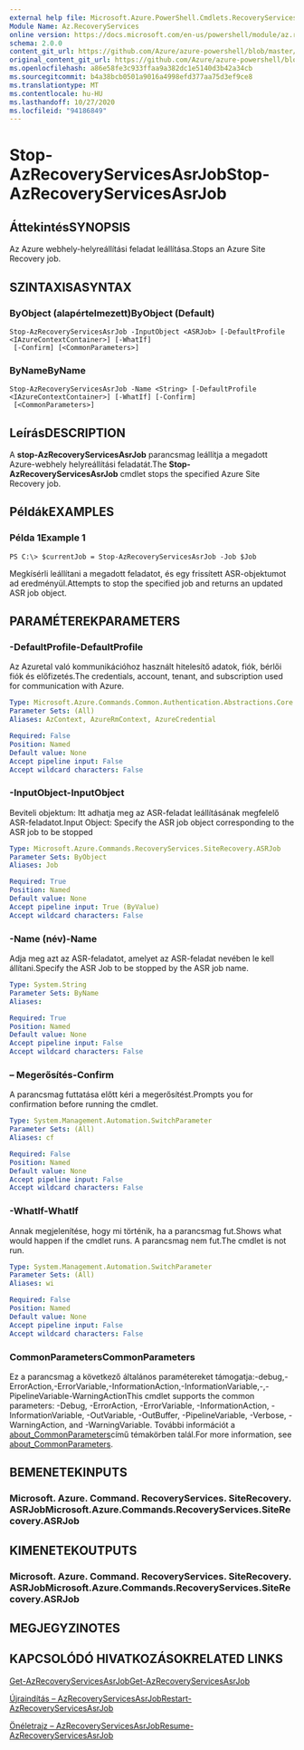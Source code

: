 ```yaml
---
external help file: Microsoft.Azure.PowerShell.Cmdlets.RecoveryServices.SiteRecovery.dll-Help.xml
Module Name: Az.RecoveryServices
online version: https://docs.microsoft.com/en-us/powershell/module/az.recoveryservices/stop-azrecoveryservicesasrjob
schema: 2.0.0
content_git_url: https://github.com/Azure/azure-powershell/blob/master/src/RecoveryServices/RecoveryServices/help/Stop-AzRecoveryServicesAsrJob.md
original_content_git_url: https://github.com/Azure/azure-powershell/blob/master/src/RecoveryServices/RecoveryServices/help/Stop-AzRecoveryServicesAsrJob.md
ms.openlocfilehash: a86e58fe3c933ffaa9a382dc1e5140d3b42a34cb
ms.sourcegitcommit: b4a38bcb0501a9016a4998efd377aa75d3ef9ce8
ms.translationtype: MT
ms.contentlocale: hu-HU
ms.lasthandoff: 10/27/2020
ms.locfileid: "94186849"
---
```

# <span data-ttu-id="51ffd-101">Stop-AzRecoveryServicesAsrJob</span><span class="sxs-lookup"><span data-stu-id="51ffd-101">Stop-AzRecoveryServicesAsrJob</span></span>

## <span data-ttu-id="51ffd-102">Áttekintés</span><span class="sxs-lookup"><span data-stu-id="51ffd-102">SYNOPSIS</span></span>
<span data-ttu-id="51ffd-103">Az Azure webhely-helyreállítási feladat leállítása.</span><span class="sxs-lookup"><span data-stu-id="51ffd-103">Stops an Azure Site Recovery job.</span></span>

## <span data-ttu-id="51ffd-104">SZINTAXISA</span><span class="sxs-lookup"><span data-stu-id="51ffd-104">SYNTAX</span></span>

### <span data-ttu-id="51ffd-105">ByObject (alapértelmezett)</span><span class="sxs-lookup"><span data-stu-id="51ffd-105">ByObject (Default)</span></span>
```
Stop-AzRecoveryServicesAsrJob -InputObject <ASRJob> [-DefaultProfile <IAzureContextContainer>] [-WhatIf]
 [-Confirm] [<CommonParameters>]
```

### <span data-ttu-id="51ffd-106">ByName</span><span class="sxs-lookup"><span data-stu-id="51ffd-106">ByName</span></span>
```
Stop-AzRecoveryServicesAsrJob -Name <String> [-DefaultProfile <IAzureContextContainer>] [-WhatIf] [-Confirm]
 [<CommonParameters>]
```

## <span data-ttu-id="51ffd-107">Leírás</span><span class="sxs-lookup"><span data-stu-id="51ffd-107">DESCRIPTION</span></span>
<span data-ttu-id="51ffd-108">A **stop-AzRecoveryServicesAsrJob** parancsmag leállítja a megadott Azure-webhely helyreállítási feladatát.</span><span class="sxs-lookup"><span data-stu-id="51ffd-108">The **Stop-AzRecoveryServicesAsrJob** cmdlet stops the specified Azure Site Recovery job.</span></span>

## <span data-ttu-id="51ffd-109">Példák</span><span class="sxs-lookup"><span data-stu-id="51ffd-109">EXAMPLES</span></span>

### <span data-ttu-id="51ffd-110">Példa 1</span><span class="sxs-lookup"><span data-stu-id="51ffd-110">Example 1</span></span>
```
PS C:\> $currentJob = Stop-AzRecoveryServicesAsrJob -Job $Job
```

<span data-ttu-id="51ffd-111">Megkísérli leállítani a megadott feladatot, és egy frissített ASR-objektumot ad eredményül.</span><span class="sxs-lookup"><span data-stu-id="51ffd-111">Attempts to stop the specified job and returns an updated ASR job object.</span></span>

## <span data-ttu-id="51ffd-112">PARAMÉTEREK</span><span class="sxs-lookup"><span data-stu-id="51ffd-112">PARAMETERS</span></span>

### <span data-ttu-id="51ffd-113">-DefaultProfile</span><span class="sxs-lookup"><span data-stu-id="51ffd-113">-DefaultProfile</span></span>
<span data-ttu-id="51ffd-114">Az Azuretal való kommunikációhoz használt hitelesítő adatok, fiók, bérlői fiók és előfizetés.</span><span class="sxs-lookup"><span data-stu-id="51ffd-114">The credentials, account, tenant, and subscription used for communication with Azure.</span></span>


```yaml
Type: Microsoft.Azure.Commands.Common.Authentication.Abstractions.Core.IAzureContextContainer
Parameter Sets: (All)
Aliases: AzContext, AzureRmContext, AzureCredential

Required: False
Position: Named
Default value: None
Accept pipeline input: False
Accept wildcard characters: False
```

### <span data-ttu-id="51ffd-115">-InputObject</span><span class="sxs-lookup"><span data-stu-id="51ffd-115">-InputObject</span></span>
<span data-ttu-id="51ffd-116">Beviteli objektum: Itt adhatja meg az ASR-feladat leállításának megfelelő ASR-feladatot.</span><span class="sxs-lookup"><span data-stu-id="51ffd-116">Input Object: Specify the ASR job object corresponding to the ASR job to be stopped</span></span>

```yaml
Type: Microsoft.Azure.Commands.RecoveryServices.SiteRecovery.ASRJob
Parameter Sets: ByObject
Aliases: Job

Required: True
Position: Named
Default value: None
Accept pipeline input: True (ByValue)
Accept wildcard characters: False
```

### <span data-ttu-id="51ffd-117">-Name (név)</span><span class="sxs-lookup"><span data-stu-id="51ffd-117">-Name</span></span>
<span data-ttu-id="51ffd-118">Adja meg azt az ASR-feladatot, amelyet az ASR-feladat nevében le kell állítani.</span><span class="sxs-lookup"><span data-stu-id="51ffd-118">Specify the ASR Job to be stopped by the ASR job name.</span></span>

```yaml
Type: System.String
Parameter Sets: ByName
Aliases:

Required: True
Position: Named
Default value: None
Accept pipeline input: False
Accept wildcard characters: False
```

### <span data-ttu-id="51ffd-119">– Megerősítés</span><span class="sxs-lookup"><span data-stu-id="51ffd-119">-Confirm</span></span>
<span data-ttu-id="51ffd-120">A parancsmag futtatása előtt kéri a megerősítést.</span><span class="sxs-lookup"><span data-stu-id="51ffd-120">Prompts you for confirmation before running the cmdlet.</span></span>

```yaml
Type: System.Management.Automation.SwitchParameter
Parameter Sets: (All)
Aliases: cf

Required: False
Position: Named
Default value: None
Accept pipeline input: False
Accept wildcard characters: False
```

### <span data-ttu-id="51ffd-121">-WhatIf</span><span class="sxs-lookup"><span data-stu-id="51ffd-121">-WhatIf</span></span>
<span data-ttu-id="51ffd-122">Annak megjelenítése, hogy mi történik, ha a parancsmag fut.</span><span class="sxs-lookup"><span data-stu-id="51ffd-122">Shows what would happen if the cmdlet runs.</span></span> <span data-ttu-id="51ffd-123">A parancsmag nem fut.</span><span class="sxs-lookup"><span data-stu-id="51ffd-123">The cmdlet is not run.</span></span>

```yaml
Type: System.Management.Automation.SwitchParameter
Parameter Sets: (All)
Aliases: wi

Required: False
Position: Named
Default value: None
Accept pipeline input: False
Accept wildcard characters: False
```

### <span data-ttu-id="51ffd-124">CommonParameters</span><span class="sxs-lookup"><span data-stu-id="51ffd-124">CommonParameters</span></span>
<span data-ttu-id="51ffd-125">Ez a parancsmag a következő általános paramétereket támogatja:-debug,-ErrorAction,-ErrorVariable,-InformationAction,-InformationVariable,-,-PipelineVariable-WarningAction</span><span class="sxs-lookup"><span data-stu-id="51ffd-125">This cmdlet supports the common parameters: -Debug, -ErrorAction, -ErrorVariable, -InformationAction, -InformationVariable, -OutVariable, -OutBuffer, -PipelineVariable, -Verbose, -WarningAction, and -WarningVariable.</span></span> <span data-ttu-id="51ffd-126">További információt a [about_CommonParameters](http://go.microsoft.com/fwlink/?LinkID=113216)című témakörben talál.</span><span class="sxs-lookup"><span data-stu-id="51ffd-126">For more information, see [about_CommonParameters](http://go.microsoft.com/fwlink/?LinkID=113216).</span></span>

## <span data-ttu-id="51ffd-127">BEMENETEK</span><span class="sxs-lookup"><span data-stu-id="51ffd-127">INPUTS</span></span>

### <span data-ttu-id="51ffd-128">Microsoft. Azure. Command. RecoveryServices. SiteRecovery. ASRJob</span><span class="sxs-lookup"><span data-stu-id="51ffd-128">Microsoft.Azure.Commands.RecoveryServices.SiteRecovery.ASRJob</span></span>

## <span data-ttu-id="51ffd-129">KIMENETEK</span><span class="sxs-lookup"><span data-stu-id="51ffd-129">OUTPUTS</span></span>

### <span data-ttu-id="51ffd-130">Microsoft. Azure. Command. RecoveryServices. SiteRecovery. ASRJob</span><span class="sxs-lookup"><span data-stu-id="51ffd-130">Microsoft.Azure.Commands.RecoveryServices.SiteRecovery.ASRJob</span></span>

## <span data-ttu-id="51ffd-131">MEGJEGYZI</span><span class="sxs-lookup"><span data-stu-id="51ffd-131">NOTES</span></span>

## <span data-ttu-id="51ffd-132">KAPCSOLÓDÓ HIVATKOZÁSOK</span><span class="sxs-lookup"><span data-stu-id="51ffd-132">RELATED LINKS</span></span>

[<span data-ttu-id="51ffd-133">Get-AzRecoveryServicesAsrJob</span><span class="sxs-lookup"><span data-stu-id="51ffd-133">Get-AzRecoveryServicesAsrJob</span></span>](./Get-AzRecoveryServicesAsrJob.md)

[<span data-ttu-id="51ffd-134">Újraindítás – AzRecoveryServicesAsrJob</span><span class="sxs-lookup"><span data-stu-id="51ffd-134">Restart-AzRecoveryServicesAsrJob</span></span>](./Restart-AzRecoveryServicesAsrJob.md)

[<span data-ttu-id="51ffd-135">Önéletrajz – AzRecoveryServicesAsrJob</span><span class="sxs-lookup"><span data-stu-id="51ffd-135">Resume-AzRecoveryServicesAsrJob</span></span>](./Resume-AzRecoveryServicesAsrJob.md)
